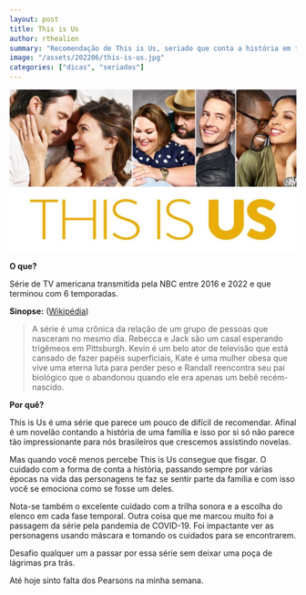 ```yaml
---
layout: post
title: This is Us
author: rthealien
summary: "Recomendação de This is Us, seriado que conta a história em torno de uma família e suas relações."
image: "/assets/202206/this-is-us.jpg"
categories: ["dicas", "seriados"]
---
```



![Imagem](/assets/202206/this-is-us.jpg)

**O que?**

Série de TV americana transmitida pela NBC entre 2016 e 2022 e que terminou com 6 temporadas.

**Sinopse:** ([Wikipédia])

>A série é uma crônica da relação de um grupo de pessoas que nasceram no mesmo dia. Rebecca e Jack são um casal esperando trigêmeos em Pittsburgh. Kevin é um belo ator de televisão que está cansado de fazer papéis superficiais, Kate é uma mulher obesa que vive uma eterna luta para perder peso e Randall reencontra seu pai biológico que o abandonou quando ele era apenas um bebê recém-nascido.

**Por quê?**

This is Us é uma série que parece um pouco de difícil de recomendar. Afinal é um novelão contando a história de uma família e isso por si só não parece tão impressionante para nós brasileiros que crescemos assistindo novelas.

Mas quando você menos percebe This is Us consegue que fisgar. O cuidado com a forma de conta a história, passando sempre por várias épocas na vida das personagens te faz se sentir parte da família e com isso você se emociona como se fosse um deles.

Nota-se também o excelente cuidado com a trilha sonora e a escolha do elenco em cada fase temporal. Outra coisa que me marcou muito foi a passagem da série pela pandemia de COVID-19. Foi impactante ver as personagens usando máscara e tomando os cuidados para se encontrarem.


Desafio qualquer um a passar por essa série sem deixar uma poça de lágrimas pra trás.

Até hoje sinto falta dos Pearsons na minha semana.

[Wikipédia]:https://pt.wikipedia.org/wiki/This_Is_Us_(s%C3%A9rie_de_televis%C3%A3o)
